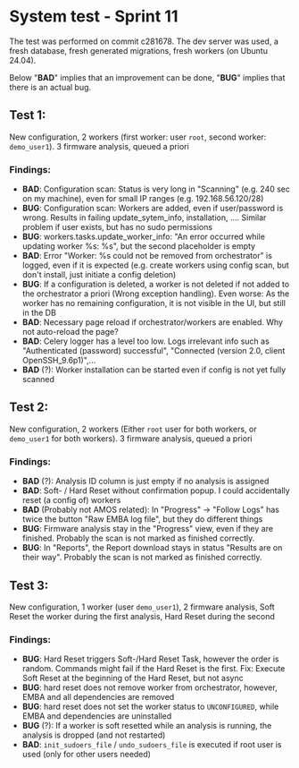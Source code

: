 # System test - Sprint 11

The test was performed on commit c281678. The dev server was used, a fresh database, fresh generated migrations, fresh workers (on Ubuntu 24.04).

Below "**BAD**" implies that an improvement can be done, "**BUG**" implies that there is an actual bug.

## Test 1:

New configuration, 2 workers (first worker: user `root`, second worker: `demo_user1`). 3 firmware analysis, queued a priori

### Findings:

- **BAD**: Configuration scan: Status is very long in "Scanning" (e.g. 240 sec on my machine), even for small IP ranges (e.g. 192.168.56.120/28)
- **BUG**: Configuration scan: Workers are added, even if user/password is wrong. Results in failing update_sytem_info, installation, .... Similar problem if user exists, but has no sudo permissions
- **BUG**: workers.tasks.update_worker_info: "An error occurred while updating worker %s: %s", but the second placeholder is empty
- **BAD**: Error "Worker: %s could not be removed from orchestrator" is logged, even if it is expected (e.g. create workers using config scan, but don't install, just initiate a config deletion)
- **BUG**: If a configuration is deleted, a worker is not deleted if not added to the orchestrator a priori (Wrong exception handling). Even worse: As the worker has no remaining configuration, it is not visible in the UI, but still in the DB
- **BAD**: Necessary page reload if orchestrator/workers are enabled. Why not auto-reload the page?
- **BAD**: Celery logger has a level too low. Logs irrelevant info such as "Authenticated (password) successful", "Connected (version 2.0, client OpenSSH_9.6p1)",...
- **BAD** (?): Worker installation can be started even if config is not yet fully scanned

## Test 2:

New configuration, 2 workers (Either `root` user for both workers, or `demo_user1` for both workers). 3 firmware analysis, queued a priori

### Findings:

- **BAD** (?): Analysis ID column is just empty if no analysis is assigned
- **BAD**: Soft- / Hard Reset without confirmation popup. I could accidentally reset (a config of) workers
- **BAD** (Probably not AMOS related): In "Progress" -> "Follow Logs" has twice the button "Raw EMBA log file", but they do different things
- **BUG**: Firmware analysis stay in the "Progress" view, even if they are finished. Probably the scan is not marked as finished correctly.
- **BUG**: In "Reports", the Report download stays in status "Results are on their way". Probably the scan is not marked as finished correctly.

## Test 3:

New configuration, 1 worker (user `demo_user1`), 2 firmware analysis, Soft Reset the worker during the first analysis, Hard Reset during the second

### Findings:

- **BUG**: Hard Reset triggers Soft-/Hard Reset Task, however the order is random. Commands might fail if the Hard Reset is the first. Fix: Execute Soft Reset at the beginning of the Hard Reset, but not async
- **BUG**: hard reset does not remove worker from orchestrator, however, EMBA and all dependencies are removed
- **BUG**: hard reset does not set the worker status to `UNCONFIGURED`, while EMBA and dependencies are uninstalled
- **BUG** (?): If a worker is soft resetted while an analysis is running, the analysis is dropped (and not restarted)
- **BAD**: `init_sudoers_file` / `undo_sudoers_file` is executed if root user is used (only for other users needed)

